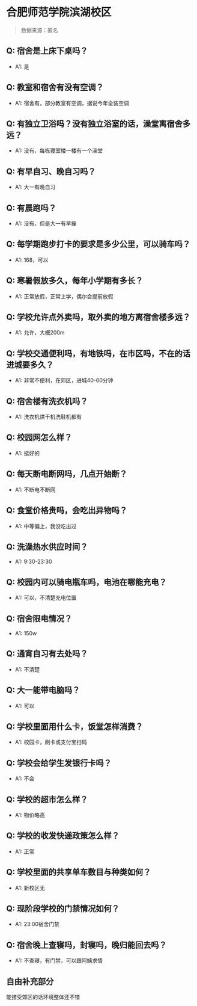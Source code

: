 # 合肥师范学院滨湖校区

> 数据来源：匿名

## Q: 宿舍是上床下桌吗？

- A1: 是

## Q: 教室和宿舍有没有空调？

- A1: 宿舍有，部分教室有空调，据说今年全装空调

## Q: 有独立卫浴吗？没有独立浴室的话，澡堂离宿舍多远？

- A1: 没有，每栋寝室楼一楼有一个澡堂

## Q: 有早自习、晚自习吗？

- A1: 大一有晚自习

## Q: 有晨跑吗？

- A1: 没有，但是大一有早操

## Q: 每学期跑步打卡的要求是多少公里，可以骑车吗？

- A1: 168，可以

## Q: 寒暑假放多久，每年小学期有多长？

- A1: 正常放假，正常上学，偶尔会提前放假

## Q: 学校允许点外卖吗，取外卖的地方离宿舍楼多远？

- A1: 允许，大概200m

## Q: 学校交通便利吗，有地铁吗，在市区吗，不在的话进城要多久？

- A1: 非常不便利，在郊区，进城40-60分钟

## Q: 宿舍楼有洗衣机吗？

- A1: 洗衣机烘干机洗鞋机都有

## Q: 校园网怎么样？

- A1: 挺好的

## Q: 每天断电断网吗，几点开始断？

- A1: 不断电不断网

## Q: 食堂价格贵吗，会吃出异物吗？

- A1: 中等偏上，我没吃出过

## Q: 洗澡热水供应时间？

- A1: 9:30-23:30

## Q: 校园内可以骑电瓶车吗，电池在哪能充电？

- A1: 可以，不清楚充电位置

## Q: 宿舍限电情况？

- A1: 150w

## Q: 通宵自习有去处吗？

- A1: 不清楚

## Q: 大一能带电脑吗？

- A1: 可以

## Q: 学校里面用什么卡，饭堂怎样消费？

- A1: 校园卡，刷卡或支付宝扫码

## Q: 学校会给学生发银行卡吗？

- A1: 不会

## Q: 学校的超市怎么样？

- A1: 物价略高

## Q: 学校的收发快递政策怎么样？

- A1: 正常

## Q: 学校里面的共享单车数目与种类如何？

- A1: 新校区无

## Q: 现阶段学校的门禁情况如何？

- A1: 23:00宿舍门禁

## Q: 宿舍晚上查寝吗，封寝吗，晚归能回去吗？

- A1: 不查寝，有门禁，可以跟阿姨求情

## 自由补充部分

能接受郊区的话环境整体还不错